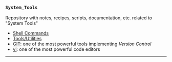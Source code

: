 ### `System_Tools`
Repository with notes, recipes, scripts, documentation, etc. related to "System Tools"

* [Shell Commands](src-content/shell_commands.md)
* [Tools/Utilities](src-content/tools.md)
* [GIT](src-content/git_doc.md): one of the most powerful tools implementing *Version Control*
* [vi](src-content/vim_commands.md): one of the most powerful code editors 

---
